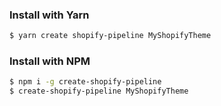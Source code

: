 ### Install with Yarn
```bash
$ yarn create shopify-pipeline MyShopifyTheme
```

### Install with NPM
```bash
$ npm i -g create-shopify-pipeline
$ create-shopify-pipeline MyShopifyTheme
```
